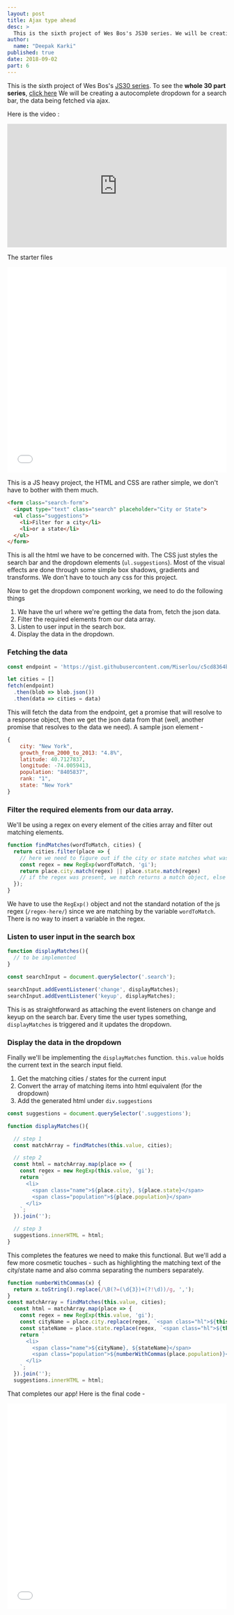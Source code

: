 ```yaml
---
layout: post
title: Ajax type ahead
desc: >
  This is the sixth project of Wes Bos's JS30 series. We will be creating a autocomplete dropdown for a search bar, the data being fetched via ajax.
author:
  name: "Deepak Karki"
published: true
date: 2018-09-02
part: 6
---
```



This is the sixth project of Wes Bos's [JS30 series](https://javascript30.com/friend/DISCOVERDEV). To see the **whole 30 part series**, [click here](../)
We will be creating a autocomplete dropdown for a search bar, the data being fetched via ajax.

Here is the video :

<style>.embed-container { position: relative; padding-bottom: 56.25%; height: 0; overflow: hidden; max-width: 100%; } .embed-container iframe, .embed-container object, .embed-container embed { position: absolute; top: 0; left: 0; width: 100%; height: 100%; }</style><div class='embed-container'><iframe src='https://www.youtube.com/embed/y4gZMJKAeWs' frameborder='0' allowfullscreen></iframe></div>

The starter files

<iframe height='471' scrolling='no' title='JS30-06-type-ahead-a' src='//codepen.io/deepakkarki/embed/wXpmqv/?height=431&theme-id=dark&default-tab=css,result&embed-version=2' frameborder='no' allowtransparency='true' allowfullscreen='true' style='width: 100%;'>See the Pen <a href='https://codepen.io/deepakkarki/pen/wXpmqv/'>JS30-06-type-ahead-a</a> by Deepak Karki (<a href='https://codepen.io/deepakkarki'>@deepakkarki</a>) on <a href='https://codepen.io'>CodePen</a>.
</iframe>

This is a JS heavy project, the HTML and CSS are rather simple, we don't have to bother with them much.

```html
<form class="search-form">
  <input type="text" class="search" placeholder="City or State">
  <ul class="suggestions">
    <li>Filter for a city</li>
    <li>or a state</li>
  </ul>
</form>
```

This is all the html we have to be concerned with. The CSS just styles the search bar and the dropdown elements (`ul.suggestions`). Most of the visual effects are done through some simple box shadows, gradients and transforms. We don't have to touch any css for this project.

Now to get the dropdown component working, we need to do the following things

1. We have the url where we're getting the data from, fetch the json data.
2. Filter the required elements from our data array.
3. Listen to user input in the search box.
4. Display the data in the dropdown.


### Fetching the data

```js
const endpoint = 'https://gist.githubusercontent.com/Miserlou/c5cd8364bf9b2420bb29/raw/2bf258763cdddd704f8ffd3ea9a3e81d25e2c6f6/cities.json';

let cities = []
fetch(endpoint)
  .then(blob => blob.json())
  .then(data => cities = data)
```

This will fetch the data from the endpoint, get a promise that will resolve to a response object, then we get the json data from that (well, another promise that resolves to the data we need). A sample json element -

```js
{
    city: "New York",
    growth_from_2000_to_2013: "4.8%",
    latitude: 40.7127837,
    longitude: -74.0059413,
    population: "8405837",
    rank: "1",
    state: "New York"
}
```

### Filter the required elements from our data array.

We'll be using a regex on every element of the cities array and filter out matching elements.

```js
function findMatches(wordToMatch, cities) {
  return cities.filter(place => {
    // here we need to figure out if the city or state matches what was searched
    const regex = new RegExp(wordToMatch, 'gi');
    return place.city.match(regex) || place.state.match(regex)
    // if the regex was present, we match returns a match object, else null
  });
}
```

We have to use the `RegExp()` object and not the standard notation of the js regex (`/regex-here/`) since we are matching by the variable `wordToMatch`. There is no way to insert a variable in the regex.

### Listen to user input in the search box

```js
function displayMatches(){
  // to be implemented
}

const searchInput = document.querySelector('.search');

searchInput.addEventListener('change', displayMatches);
searchInput.addEventListener('keyup', displayMatches);
```

This is as straightforward as attaching the event listeners on change and keyup on the search bar. Every time the user types something, `displayMatches` is triggered and it updates the dropdown.


### Display the data in the dropdown

Finally we'll be implementing the `displayMatches` function. `this.value` holds the current text in the search input field.

1. Get the matching cities / states for the current input
2. Convert the array of matching items into html equivalent (for the dropdown)
3. Add the generated html under `div.suggestions`



```js
const suggestions = document.querySelector('.suggestions');

function displayMatches(){

  // step 1
  const matchArray = findMatches(this.value, cities);

  // step 2
  const html = matchArray.map(place => {
    const regex = new RegExp(this.value, 'gi');
    return `
      <li>
        <span class="name">${place.city}, ${place.state}</span>
        <span class="population">${place.population}</span>
      </li>
    `;
  }).join('');

  // step 3
  suggestions.innerHTML = html;
}
```

This completes the features we need to make this functional. But we'll add a few more cosmetic touches - such as highlighting the matching text of the city/state name and also comma separating the numbers separately.

```js
function numberWithCommas(x) {
  return x.toString().replace(/\B(?=(\d{3})+(?!\d))/g, ',');
}
const matchArray = findMatches(this.value, cities);
  const html = matchArray.map(place => {
    const regex = new RegExp(this.value, 'gi');
    const cityName = place.city.replace(regex, `<span class="hl">${this.value}</span>`);
    const stateName = place.state.replace(regex, `<span class="hl">${this.value}</span>`);
    return `
      <li>
        <span class="name">${cityName}, ${stateName}</span>
        <span class="population">${numberWithCommas(place.population)}</span>
      </li>
    `;
  }).join('');
  suggestions.innerHTML = html;
```

That completes our app! Here is the final code -

<iframe height='471' scrolling='no' title='JS30-06-type-ahead-b' src='//codepen.io/deepakkarki/embed/OEzvjK/?height=411&theme-id=dark&default-tab=js,result&embed-version=2' frameborder='no' allowtransparency='true' allowfullscreen='true' style='width: 100%;'>See the Pen <a href='https://codepen.io/deepakkarki/pen/OEzvjK/'>JS30-06-type-ahead-b</a> by Deepak Karki (<a href='https://codepen.io/deepakkarki'>@deepakkarki</a>) on <a href='https://codepen.io'>CodePen</a>.
</iframe>